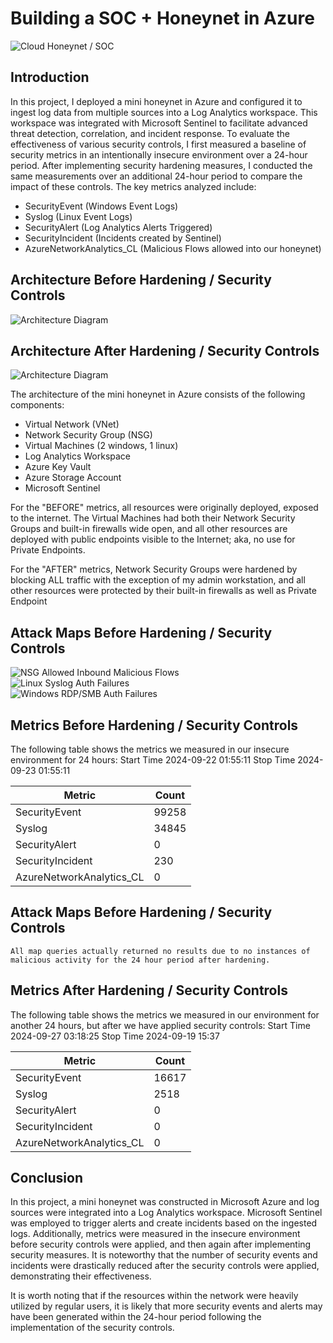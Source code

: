# Building a SOC + Honeynet in Azure
![Cloud Honeynet / SOC](https://i.imgur.com/qAeYVJT.png)

## Introduction

In this project, I deployed a mini honeynet in Azure and configured it to ingest log data from multiple sources into a Log Analytics workspace. This workspace was integrated with Microsoft Sentinel to facilitate advanced threat detection, correlation, and incident response. To evaluate the effectiveness of various security controls, I first measured a baseline of security metrics in an intentionally insecure environment over a 24-hour period. After implementing security hardening measures, I conducted the same measurements over an additional 24-hour period to compare the impact of these controls. The key metrics analyzed include:

- SecurityEvent (Windows Event Logs)
- Syslog (Linux Event Logs)
- SecurityAlert (Log Analytics Alerts Triggered)
- SecurityIncident (Incidents created by Sentinel)
- AzureNetworkAnalytics_CL (Malicious Flows allowed into our honeynet)

## Architecture Before Hardening / Security Controls
![Architecture Diagram](https://i.imgur.com/CHI9xab.png)

## Architecture After Hardening / Security Controls
![Architecture Diagram](https://i.imgur.com/EH1Ymqp.png)

The architecture of the mini honeynet in Azure consists of the following components:

- Virtual Network (VNet)
- Network Security Group (NSG)
- Virtual Machines (2 windows, 1 linux)
- Log Analytics Workspace
- Azure Key Vault
- Azure Storage Account
- Microsoft Sentinel

For the "BEFORE" metrics, all resources were originally deployed, exposed to the internet. The Virtual Machines had both their Network Security Groups and built-in firewalls wide open, and all other resources are deployed with public endpoints visible to the Internet; aka, no use for Private Endpoints.

For the "AFTER" metrics, Network Security Groups were hardened by blocking ALL traffic with the exception of my admin workstation, and all other resources were protected by their built-in firewalls as well as Private Endpoint

## Attack Maps Before Hardening / Security Controls
![NSG Allowed Inbound Malicious Flows](https://i.imgur.com/1qvswSX.png)<br>
![Linux Syslog Auth Failures](https://i.imgur.com/G1YgZt6.png)<br>
![Windows RDP/SMB Auth Failures](https://i.imgur.com/ESr9Dlv.png)<br>

## Metrics Before Hardening / Security Controls

The following table shows the metrics we measured in our insecure environment for 24 hours:
Start Time 2024-09-22 01:55:11
Stop Time 2024-09-23 01:55:11

| Metric                   | Count
| ------------------------ | -----
| SecurityEvent            | 99258
| Syslog                   | 34845
| SecurityAlert            | 0
| SecurityIncident         | 230
| AzureNetworkAnalytics_CL | 0

## Attack Maps Before Hardening / Security Controls

```All map queries actually returned no results due to no instances of malicious activity for the 24 hour period after hardening.```

## Metrics After Hardening / Security Controls

The following table shows the metrics we measured in our environment for another 24 hours, but after we have applied security controls:
Start Time 2024-09-27 03:18:25
Stop Time	2024-09-19 15:37

| Metric                   | Count
| ------------------------ | -----
| SecurityEvent            | 16617
| Syslog                   | 2518
| SecurityAlert            | 0
| SecurityIncident         | 0
| AzureNetworkAnalytics_CL | 0

## Conclusion

In this project, a mini honeynet was constructed in Microsoft Azure and log sources were integrated into a Log Analytics workspace. Microsoft Sentinel was employed to trigger alerts and create incidents based on the ingested logs. Additionally, metrics were measured in the insecure environment before security controls were applied, and then again after implementing security measures. It is noteworthy that the number of security events and incidents were drastically reduced after the security controls were applied, demonstrating their effectiveness.

It is worth noting that if the resources within the network were heavily utilized by regular users, it is likely that more security events and alerts may have been generated within the 24-hour period following the implementation of the security controls.
